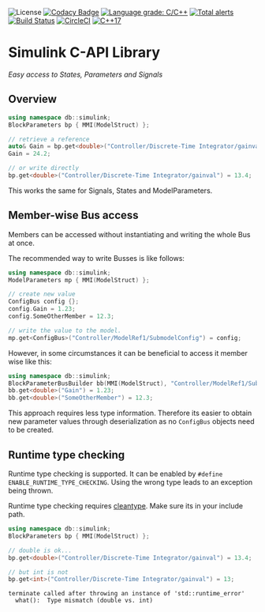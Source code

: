 <!-- SPDX-License-Identifier: BSD-3-Clause-Clear -->
![License](https://img.shields.io/github/license/danishbelal/simulink-capi)
[![Codacy Badge](https://api.codacy.com/project/badge/Grade/e42b17ddc7ea4b86a2d1e9a4af8bcc77)](https://app.codacy.com/gh/danishbelal/simulink-capi?utm_source=github.com&utm_medium=referral&utm_content=danishbelal/simulink-capi&utm_campaign=Badge_Grade)
[![Language grade: C/C++](https://img.shields.io/lgtm/grade/cpp/g/danishbelal/simulink-capi.svg?logo=lgtm&logoWidth=18)](https://lgtm.com/projects/g/danishbelal/simulink-capi/context:cpp)
[![Total alerts](https://img.shields.io/lgtm/alerts/g/danishbelal/simulink-capi.svg?logo=lgtm&logoWidth=18)](https://lgtm.com/projects/g/danishbelal/simulink-capi/alerts/)
[![Build Status](https://travis-ci.com/danishbelal/simulink-capi.svg?branch=beta)](https://travis-ci.com/danishbelal/simulink-capi)
[![CircleCI](https://circleci.com/gh/danishbelal/simulink-capi.svg?style=shield)](https://circleci.com/gh/danishbelal/simulink-capi)
[![C++17](https://img.shields.io/badge/C%2B%2B-17-blue.svg)](https://isocpp.org/std/the-standard )

# Simulink C-API Library
<i> Easy access to States, Parameters and Signals</i>

## Overview
```C++
using namespace db::simulink;
BlockParameters bp { MMI(ModelStruct) };

// retrieve a reference
auto& Gain = bp.get<double>("Controller/Discrete-Time Integrator/gainval");
Gain = 24.2;

// or write directly
bp.get<double>("Controller/Discrete-Time Integrator/gainval") = 13.4;
```

This works the same for Signals, States and ModelParameters.

## Member-wise Bus access
Members can be accessed without instantiating and writing the whole Bus at once.

The recommended way to write Busses is like follows:
```C++
using namespace db::simulink;
ModelParameters mp { MMI(ModelStruct) };

// create new value
ConfigBus config {};
config.Gain = 1.23;
config.SomeOtherMember = 12.3;

// write the value to the model.
mp.get<ConfigBus>("Controller/ModelRef1/SubmodelConfig") = config;
```

However, in some circumstances it can be beneficial to access it member wise like this:
```C++
using namespace db::simulink;
BlockParameterBusBuilder bb(MMI(ModelStruct), "Controller/ModelRef1/SubmodelConfig");
bb.get<double>("Gain") = 1.23;
bb.get<double>("SomeOtherMember") = 12.3;
```
This approach requires less type information. Therefore its easier to obtain
new parameter values through deserialization as no `ConfigBus` objects need
to be created.

## Runtime type checking
Runtime type checking is supported. It can be enabled by `#define ENABLE_RUNTIME_TYPE_CHECKING`.
Using the wrong type leads to an exception being thrown.

Runtime type checking requires [cleantype](https://github.com/pthom/cleantype).
Make sure its in your include path.
```C++
using namespace db::simulink;
BlockParameters bp { MMI(ModelStruct) };

// double is ok...
bp.get<double>("Controller/Discrete-Time Integrator/gainval") = 13.4;

// but int is not
bp.get<int>("Controller/Discrete-Time Integrator/gainval") = 13;
```
```console
terminate called after throwing an instance of 'std::runtime_error'
  what():  Type mismatch (double vs. int)
```